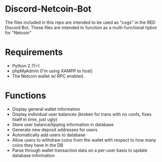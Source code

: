 # Discord-Netcoin-Bot
The files included in this repo are intended to be used as "cogs" in the RED Discord Bot.
These files are intended to function as a multi-functional tipbot for "Netcoin"

# Requirements
* Python 2.7(+)
* phpMyAdmin (I'm using XAMPP to host)
* The Netcoin wallet w/ RPC enabled.

# Functions
* Display general wallet information
* Display individual user balances (broken for trans with no confs, fixes itself in time, just ugly)
* Store user balance/tipping information in database
* Generate new deposit addresses for users
* Automatically add users to database
* Allow users to withdraw coins from the wallet with respect to how many coins they have in the DB
* Parse through wallet transaction data on a per-user basis to update database information
